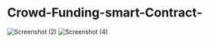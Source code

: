 # Crowd-Funding-smart-Contract-
![Screenshot (2)](https://github.com/ankitalokhande20/Crowd-Funding-smart-Contract-/assets/130442962/9944009f-64ec-4b75-87ba-e733b4816879)
![Screenshot (4)](https://github.com/ankitalokhande20/Crowd-Funding-smart-Contract-/assets/130442962/15ef42cf-daac-4826-aa07-92826026b567)
